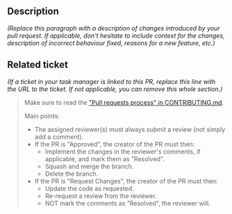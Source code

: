 ## Description

_(Replace this paragraph with a description of changes introduced by your pull request. If applicable, don't
hesitate to include context for the changes, description of incorrect behaviour fixed, reasons for a new feature, etc.)_

## Related ticket

_(If a ticket in your task manager is linked to this PR, replace this line with the URL to the ticket. If not applicable,
you can remove this whole section.)_

> Make sure to read the ["Pull requests process" in CONTRIBUTING.md](https://github.com/CanadianClimateDataPortal/climatedata-wp-theme/blob/main/CONTRIBUTING.md#pull-requests-process).
> 
> Main points:
> * The assigned reviewer(s) must always _submit_ a review (not simply add a comment).
> * If the PR is "Approved", the creator of the PR must then:
>   * Implement the changes in the reviewer's comments, if applicable, and mark them as "Resolved".
>   * Squash and merge the branch.
>   * Delete the branch.
> * If the PR is "Request Changes", the creator of the PR must then:
>   * Update the code as requested.
>   * Re-request a review from the reviewer.
>   * NOT mark the comments as "Resolved", the reviewer will.
